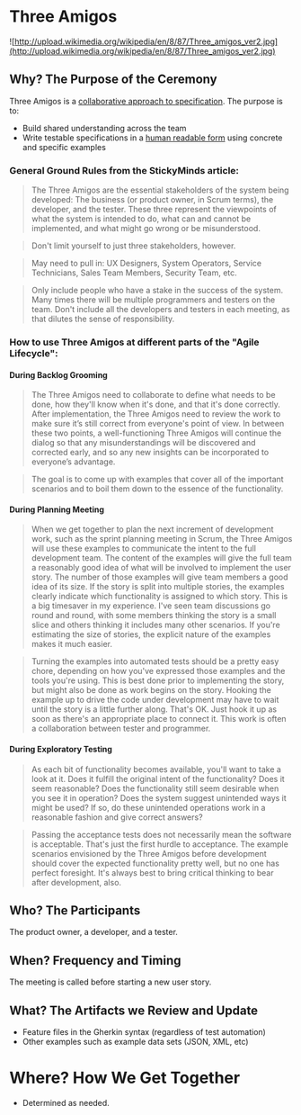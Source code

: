 # Three Amigos

![http://upload.wikimedia.org/wikipedia/en/8/87/Three_amigos_ver2.jpg](http://upload.wikimedia.org/wikipedia/en/8/87/Three_amigos_ver2.jpg)

## Why? The Purpose of the Ceremony

Three Amigos is a [collaborative approach to specification](http://www.stickyminds.com/sitewide.asp?Function=edetail&ObjectType=COL&ObjectId=17232). The purpose is to:

* Build shared understanding across the team
* Write testable specifications in a [human readable form](http://martinfowler.com/bliki/BusinessReadableDSL.html) using concrete and specific examples

### General Ground Rules from the StickyMinds article:

> The Three Amigos are the essential stakeholders of the system being developed: The business (or product owner, in Scrum terms), the developer, and the tester. These three represent the viewpoints of what the system is intended to do, what can and cannot be implemented, and what might go wrong or be misunderstood.

> Don't limit yourself to just three stakeholders, however.

> May need to pull in: UX Designers, System Operators, Service Technicians, Sales Team Members, Security Team, etc.

> Only include people who have a stake in the success of the system. Many times there will be multiple programmers and testers on the team. Don't include all the developers and testers in each meeting, as that dilutes the sense of responsibility.

### How to use Three Amigos at different parts of the "Agile Lifecycle":

#### During Backlog Grooming 

> The Three Amigos need to collaborate to define what needs to be done, how they'll know when it's done, and that it's done correctly. After implementation, the Three Amigos need to review the work to make sure it’s still correct from everyone's point of view. In between these two points, a well-functioning Three Amigos will continue the dialog so that any misunderstandings will be discovered and corrected early, and so any new insights can be incorporated to everyone’s advantage.

> The goal is to come up with examples that cover all of the important scenarios and to boil them down to the essence of the functionality.

#### During Planning Meeting

> When we get together to plan the next increment of development work, such as the sprint planning meeting in Scrum, the Three Amigos will use these examples to communicate the intent to the full development team. The content of the examples will give the full team a reasonably good idea of what will be involved to implement the user story. The number of those examples will give team members a good idea of its size. If the story is split into multiple stories, the examples clearly indicate which functionality is assigned to which story. This is a big timesaver in my experience. I've seen team discussions go round and round, with some members thinking the story is a small slice and others thinking it includes many other scenarios. If you're estimating the size of stories, the explicit nature of the examples makes it much easier.

> Turning the examples into automated tests should be a pretty easy chore, depending on how you've expressed those examples and the tools you're using. This is best done prior to implementing the story, but might also be done as work begins on the story. Hooking the example up to drive the code under development may have to wait until the story is a little further along. That's OK. Just hook it up as soon as there's an appropriate place to connect it. This work is often a collaboration between tester and programmer.

#### During Exploratory Testing

> As each bit of functionality becomes available, you'll want to take a look at it. Does it fulfill the original intent of the functionality? Does it seem reasonable? Does the functionality still seem desirable when you see it in operation? Does the system suggest unintended ways it might be used? If so, do these unintended operations work in a reasonable fashion and give correct answers?

> Passing the acceptance tests does not necessarily mean the software is acceptable. That's just the first hurdle to acceptance. The example scenarios envisioned by the Three Amigos before development should cover the expected functionality pretty well, but no one has perfect foresight. It's always best to bring critical thinking to bear after development, also.

## Who? The Participants

The product owner, a developer, and a tester.

## When? Frequency and Timing

The meeting is called before starting a new user story.

## What? The Artifacts we Review and Update

* Feature files in the Gherkin syntax (regardless of test automation)
* Other examples such as example data sets (JSON, XML, etc)

# Where? How We Get Together

* Determined as needed.
